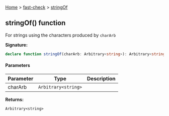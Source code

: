 [Home](/) &gt; [fast-check](../fast-check.md) &gt; [stringOf](stringOf_1.md)

## stringOf() function

For strings using the characters produced by `charArb`

<b>Signature:</b>

```typescript
declare function stringOf(charArb: Arbitrary<string>): Arbitrary<string>;
```

#### Parameters

|  Parameter | Type | Description |
|  --- | --- | --- |
|  charArb | <code>Arbitrary&lt;string&gt;</code> |  |

<b>Returns:</b>

`Arbitrary<string>`

